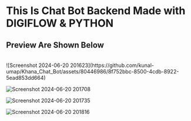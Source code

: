 # This Is Chat Bot Backend Made with DIGIFLOW & PYTHON 

## Preview Are Shown Below

<br/>
![Screenshot 2024-06-20 201623](https://github.com/kunal-umap/Khana_Chat_Bot/assets/80446986/8f752bbc-8500-4cdb-8922-5ead853dd664)

![Screenshot 2024-06-20 201708](https://github.com/kunal-umap/Khana_Chat_Bot/assets/80446986/1f206875-0a9d-49bb-836e-63d193345546)

![Screenshot 2024-06-20 201735](https://github.com/kunal-umap/Khana_Chat_Bot/assets/80446986/3f39d363-3d49-471a-a6c3-def165db335c)

![Screenshot 2024-06-20 201816](https://github.com/kunal-umap/Khana_Chat_Bot/assets/80446986/f316cc82-25a1-4527-8cef-6ff2a21fe9de)


